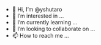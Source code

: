 - 👋 Hi, I’m @yshutaro
- 👀 I’m interested in ...
- 🌱 I’m currently learning ...
- 💞️ I’m looking to collaborate on ...
- 📫 How to reach me ...

<!---
yshutaro/yshutaro is a ✨ special ✨ repository because its `README.md` (this file) appears on your GitHub profile.
You can click the Preview link to take a look at your changes.
--->
